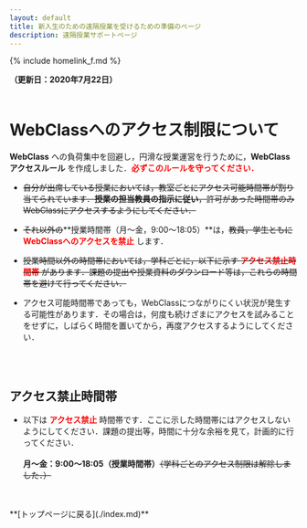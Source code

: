 ```yaml
---
layout: default
title: 新入生のための遠隔授業を受けるための準備のページ
description: 遠隔授業サポートページ
---
```


{% include homelink_f.md %}
<br />

**（更新日：2020年7月22日）**
<br />
<br />

# WebClassへのアクセス制限について

**WebClass** への負荷集中を回避し，円滑な授業運営を行うために，**WebClassアクセスルール** を作成しました．**<font color="red">必ずこのルールを守ってください．</font>**

- ~~自分が出席している授業においては，教室ごとにアクセス可能時間帯が割り当てられています．**授業の担当教員の指示に従い**，許可があった時間帯のみWebClassにアクセスするようにしてください．~~

- ~~それ以外の~~**授業時間帯（月〜金，9:00〜18:05）**は，~~教員，学生ともに~~ **<font color="red">WebClassへのアクセスを禁止</font>** します．

- ~~授業時間以外の時間帯においては，学科ごとに，以下に示す **<font color="red">アクセス禁止時間帯</font>** があります．課題の提出や授業資料のダウンロード等は，これらの時間帯を避けて行ってください．~~

- アクセス可能時間帯であっても，WebClassにつながりにくい状況が発生する可能性があります．その場合は，何度も続けざまにアクセスを試みることをせずに，しばらく時間を置いてから，再度アクセスするようにしてください．
<br />
<br />

## アクセス禁止時間帯

- 以下は **<font color="red">アクセス禁止</font>** 時間帯です．ここに示した時間帯にはアクセスしないようにしてください．課題の提出等，時間に十分な余裕を見て，計画的に行ってください．<br /><br />
**月〜金：9:00〜18:05（授業時間帯）**~~（学科ごとのアクセス制限は解除しました．）~~

<br />
<br />
**[トップページに戻る](./index.md)**